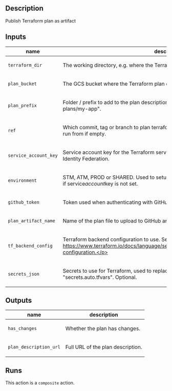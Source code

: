 ## Description

Publish Terraform plan as artifact

## Inputs

| name | description | required | default |
| --- | --- | --- | --- |
| `terraform_dir` | <p>The working directory, e.g. where the Terraform files are located.</p> | `true` | `""` |
| `plan_bucket` | <p>The GCS bucket where the Terraform plan description will be stored.</p> | `true` | `""` |
| `plan_prefix` | <p>Folder / prefix to add to the plan description file name in GCS. E.g. "terraform-plans/my-app".</p> | `true` | `""` |
| `ref` | <p>Which commit, tag or branch to plan terraform from. Defaults to same as workflow is run from if empty.</p> | `false` | `${{ github.sha }}` |
| `service_account_key` | <p>Service account key for the Terraform service account. Use either this or Workload Identity Federation.</p> | `false` | `""` |
| `environment` | <p>STM, ATM, PROD or SHARED. Used to setup Workload Identity Federation. Must be set if service<em>account</em>key is not set.</p> | `false` | `""` |
| `github_token` | <p>Token used when authenticating with GitHub. Defaults to <code>github.token</code>.</p> | `false` | `${{ github.token }}` |
| `plan_artifact_name` | <p>Name of the plan file to upload to GitHub artifacts. Defaults to "terraform.plan".</p> | `false` | `terraform.plan` |
| `tf_backend_config` | <p>Terraform backend configuration to use. See https://www.terraform.io/docs/language/settings/backends/configuration.html#partial-configuration.</p> | `false` | `""` |
| `secrets_json` | <p>Secrets to use for Terraform, used to replace environment variables in "secrets.auto.tfvars". Optional.</p> | `false` | `""` |


## Outputs

| name | description |
| --- | --- |
| `has_changes` | <p>Whether the plan has changes.</p> |
| `plan_description_url` | <p>Full URL of the plan description.</p> |


## Runs

This action is a `composite` action.


